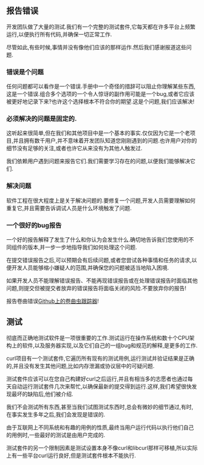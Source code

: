 
## 报告错误

开发团队做了大量的测试.我们有一个完整的测试套件,它每天都在许多平台上频繁运行,以便执行所有代码,并确保一切正常工作.

尽管如此,有些时候,事情并没有像他们应该的那样运作.然后我们感谢报道这些问题.

### 错误是个问题

任何问题都可以看作是一个错误.手册中一个奇怪的措辞可以阻止你理解某些东西,这是一个错误.组合多个选项的一个令人惊讶的副作用可能是一个bug,或者它应该被更好地记录下来?也许这个选择根本不符合你的期望.这是个问题,我们应该解决!

### 必须解决的问题是固定的.

这听起来很简单,但在我们和其他项目中是一个基本的事实.仅仅因为它是一个老项目,并且拥有数千用户,并不意味着开发团队知道您刚刚遇到的问题.也许用户对你的细节没有足够的关注,或者也许它从来没有为其他人触发过.

我们依赖用户遇到问题来报告它们.我们需要学习存在的问题,以便我们能够解决它们.

### 解决问题

软件工程在很大程度上是关于解决问题的.要修复一个问题,开发人员需要理解如何重复它,并且需要告诉调试人员是什么环境触发了问题.

### 一个很好的bug报告

一个好的报告解释了发生了什么和你认为会发生什么.确切地告诉我们您使用的不同组件的版本,并一步一步地指导我们如何处理这个问题.

在提交错误报告之后,可以预期会有后续问题,或者您尝试各种事情和任务的请求,以便开发人员能够缩小嫌疑人的范围,并确保您的问题被适当地陷入困境.

如果开发人员不能理解错误报告、不能再现错误报告或在处理错误报告时面临其他问题,则提交但被提交者放弃的错误报告将面临关闭的风险.不要放弃你的报告!

报告卷曲错误[Github上的卷曲虫跟踪器](https://github.com/curl/curl/issues)!

## 测试

彻底而正确地测试软件是一项很重要的工作.测试运行在操作系统和数十个CPU架构上的软件,以及服务器实现,以及它们自己的一组bug和规范的解释,是更多的工作.

curl项目有一个测试套件,它遍历所有现有的测试用例,运行测试并验证结果是正确的,并且没有发生其他问题,比如内存泄漏或协议层中的可疑问题.

测试套件应该可以在您自己构建好curl之后运行,并且有相当多的志愿者也通过每天自动运行测试套件几次来帮忙,以确保最新的提交得到运行.这样,我们希望很快发现最坏的缺陷后,他们被介绍.

我们不会测试所有东西,甚至当我们试图测试东西时,总会有微妙的细节通过,有时,在事实发生多年之后,我们会发现是错误的.

由于互联网上不同系统和有趣的用例的性质,最终当用户运行代码以执行他们自己的用例时,一些最好的测试是由用户完成的.

测试套件的另一个限制因素是测试设置本身不像curl和libcurl那样可移植,所以实际上有一些平台curl运行良好,但是测试套件根本不能执行.
